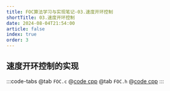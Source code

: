 ```yaml
---
title: FOC算法学习与实现笔记-03.速度开环控制
shortTitle: 03.速度开环控制
date: 2024-08-04T21:54:00
article: false 
index: true
order: 3
---
```


## 速度开环控制的实现

:::code-tabs
@tab `FOC.c`
@[code cpp](./projects/01.velocity_open_loop_control/Drivers/FOC.c)
@tab `FOC.h`
@[code cpp](./projects/01.velocity_open_loop_control/Drivers/FOC.h)
:::
